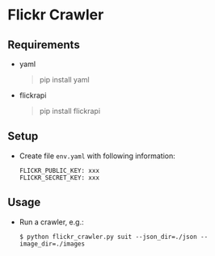 # Flickr Crawler


## Requirements

* yaml

    > pip install yaml

* flickrapi

    > pip install flickrapi


## Setup

* Create file `env.yaml` with following information:

    ```
    FLICKR_PUBLIC_KEY: xxx
    FLICKR_SECRET_KEY: xxx
    ```


## Usage

* Run a crawler, e.g.:

    ```
    $ python flickr_crawler.py suit --json_dir=./json --image_dir=./images
    ```
